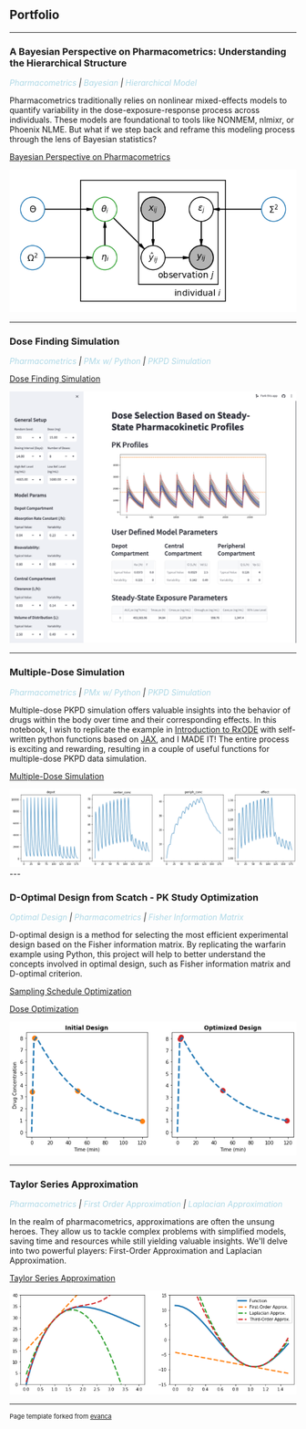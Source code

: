 ## Portfolio
---
### A Bayesian Perspective on Pharmacometrics: Understanding the Hierarchical Structure
*<span style="color:lightblue">Pharmacometrics</span> | 
<span style="color:lightblue">Bayesian</span> | 
<span style="color:lightblue">Hierarchical Model</span>*

Pharmacometrics traditionally relies on nonlinear mixed-effects models to quantify variability in the dose-exposure-response process across individuals. These models are foundational to tools like NONMEM, nlmixr, or Phoenix NLME. But what if we step back and reframe this modeling process through the lens of Bayesian statistics?

[Bayesian Perspective on Pharmacometrics](https://github.com/pengmanhht/PM-Notes/blob/main/pmx/bayes_perspective.ipynb)

<img src="images/pmx_dag.png?raw=true"/>

---
### Dose Finding Simulation
*<span style="color:lightblue">Pharmacometrics</span> | 
<span style="color:lightblue">PMx w/ Python</span> | 
<span style="color:lightblue">PKPD Simulation </span>*

[Dose Finding Simulation](https://pengmanhht-dosefindingsimulator-app-8gc7e5.streamlit.app/)

<img src="images/DoseFindingSimulation.png?raw=true"/>

---
### Multiple-Dose Simulation
*<span style="color:lightblue">Pharmacometrics</span> | 
<span style="color:lightblue">PMx w/ Python</span> | 
<span style="color:lightblue">PKPD Simulation </span>*

Multiple-dose PKPD simulation offers valuable insights into the behavior of drugs within the body over time and their corresponding effects. In this notebook, I wish to replicate the example in [Introduction to RxODE](https://nlmixrdevelopment.github.io/RxODE/articles/RxODE-intro.html) with self-written python functions based on [JAX](https://jax.readthedocs.io/en/latest/index.html), and I MADE IT! The entire process is exciting and rewarding, resulting in a couple of useful functions for multiple-dose PKPD data simulation.

[Multiple-Dose Simulation](https://github.com/pengmanhht/PM-Notes/blob/main/pmx/RxODE_to_python_1.ipynb)

<img src="images/RxODE_intro.png?raw=true"/>
---

### D-Optimal Design from Scatch - PK Study Optimization
*<span style="color:lightblue">Optimal Design</span> | 
<span style="color:lightblue">Pharmacometrics</span> | 
<span style="color:lightblue">Fisher Information Matrix </span>*

D-optimal design is a method for selecting the most efficient experimental design based on the Fisher information matrix. By replicating the warfarin example using Python, this project will help to better understand the concepts involved in optimal design, such as Fisher information matrix and D-optimal criterion. 

[Sampling Schedule Optimization](https://github.com/pengmanhht/PM-Notes/blob/main/optimize_sampling_schedule.ipynb)

[Dose Optimization](https://github.com/pengmanhht/PM-Notes/blob/main/optimize_dose.ipynb)

<img src="images/optimize_sample_schedule.png?raw=true"/>

---

### Taylor Series Approximation
*<span style="color:lightblue">Pharmacometrics</span> | 
<span style="color:lightblue">First Order Approximation</span> | 
<span style="color:lightblue">Laplacian Approximation</span>*

In the realm of pharmacometrics, approximations are often the unsung heroes. They allow us to tackle complex problems with simplified models, saving time and resources while still yielding valuable insights. We'll delve into two powerful players: First-Order Approximation and Laplacian Approximation.

[Taylor Series Approximation](https://github.com/pengmanhht/PM-Notes/blob/main/pmx/taylor_approximation.ipynb)

<img src="images/taylor_approx.png?raw=true"/>




---
<p style="font-size:11px">Page template forked from <a href="https://github.com/evanca/quick-portfolio">evanca</a></p>
<!-- Remove above link if you don't want to attibute -->
